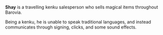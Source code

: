 **Shay** is a travelling kenku salesperson who sells magical items throughout Barovia. 

Being a kenku, he is unable to speak traditional languages, and instead communicates through signing, clicks, and some sound effects.